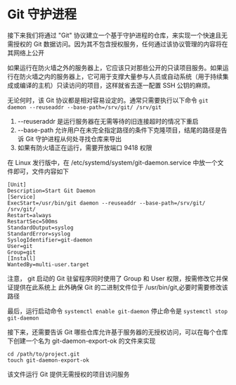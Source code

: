 # Git 守护进程

接下来我们将通过 "Git" 协议建立一个基于守护进程的仓库，来实现一个快速且无需授权的 Git 数据访问。因为其不包含授权服务，任何通过该协议管理的内容将在其网络上公开

如果运行在防火墙之外的服务器上，它应该只对那些公开的只读项目服务。如果运行在防火墙之内的服务器上，它可用于支撑大量参与人员或自动系统（用于持续集成或编译的主机）只读访问的项目，这样就省去逐一配置 SSH 公钥的麻烦。

无论何时，该 Git 协议都是相对容易设定的。通常只需要执行以下命令
`git daemon --reuseaddr --base-path=/srv/git/ /srv/git`

1. --reuseraddr 是运行服务器在无需等待的旧连接超时的情况下重启
2. --base-path 允许用户在未完全指定路径的条件下克隆项目，结尾的路径是告诉 Git 守护进程从何处寻找仓库来导出
3. 如果有防火墙正在运行，需要开放端口 9418 权限

在 Linux 发行版中，在 /etc/systemd/system/git-daemon.service 中放一个文件即可，文件内容如下
```
[Unit]
Description=Start Git Daemon
[Service]
ExecStart=/usr/bin/git daemon --reuseaddr --base-path=/srv/git/ /srv/git/
Restart=always
RestartSec=500ms
StandardOutput=syslog
StandardError=syslog
SyslogIdentifier=git-daemon
User=git
Group=git
[Install]
WantedBy=multi-user.target
```

注意， git 启动的 Git 驻留程序同时使用了 Group 和 User 权限，按需修改它并保证提供在此系统上
此外确保 Git 的二进制文件位于 /usr/bin/git,必要时需要修改该路径

最后，运行启动命令
`systemctl enable git-daemon`
停止命令是
`systemctl stop git-daemon`

接下来，还需要告诉 Git 哪些仓库允许基于服务器的无授权访问，可以在每个仓库下创建一个名为 git-daemon-export-ok 的文件来实现
```
cd /path/to/project.git
touch git-daemon-export-ok
```
该文件运行 Git 提供无需授权的项目访问服务